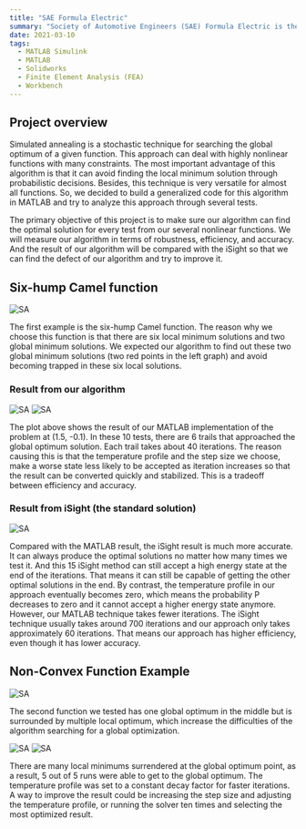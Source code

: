 ```yaml
---
title: "SAE Formula Electric"
summary: "Society of Automotive Engineers (SAE) Formula Electric is the second year of a continuation project aimed at establishing an SAE electric vehicle at Florida Tech. The project carries on the designs of the accumulator and high voltage testbed from last year’s Formula Electric teams. Additionally, through a combined effort of three electrical and one mechanical team, this team designed, tested, and produced three additional systems: high voltage box, low voltage box, and cooling system. The goal was to integrate and mount the accumulator, motor controller, motor, high voltage box, low voltage box, and cooling system with the limited user interface on the chassis."
date: 2021-03-10
tags:
  - MATLAB Simulink
  - MATLAB
  - Solidworks
  - Finite Element Analysis (FEA)
  - Workbench
---
```


## Project overview

Simulated annealing is a stochastic technique for searching the global optimum of a given function. This approach can deal with highly nonlinear functions with many constraints. The most important advantage of this algorithm is that it can avoid finding the local minimum solution through probabilistic decisions. Besides, this technique is very versatile for almost all functions. So, we decided to build a generalized code for this algorithm in MATLAB and try to analyze this approach through several tests.

The primary objective of this project is to make sure our algorithm can find the optimal solution for every test from our several nonlinear functions. We will measure our algorithm in terms of robustness, efficiency, and accuracy. And the result of our algorithm will be compared with the iSight so that we can find the defect of our algorithm and try to improve it.

## Six-hump Camel function

![SA](SA1.png "Six-hump Camel function")

The first example is the six-hump Camel function. The reason why we choose this function is that there are six local minimum solutions and two global minimum solutions. We expected our algorithm to find out these two global minimum solutions (two red points in the left graph) and avoid becoming trapped in these six local solutions.

### Result from our algorithm

![SA](SA2.png "Results")
![SA](SA3.png "Results")

The plot above shows the result of our MATLAB implementation of the problem at (1.5, -0.1). In these 10 tests, there are 6 trails that approached the global optimum solution. Each trail takes about 40 iterations. The reason causing this is that the temperature profile and the step size we choose, make a worse state less likely to be accepted as iteration increases so that the result can be converted quickly and stabilized. This is a tradeoff between efficiency and accuracy.

### Result from iSight (the standard solution)

![SA](SA4.png "iSight")

Compared with the MATLAB result, the iSight result is much more accurate. It can always produce the optimal solutions no matter how many times we test it. And this 15 iSight method can still accept a high energy state at the end of the iterations. That means it can still be capable of getting the other optimal solutions in the end. By contrast, the temperature profile in our approach eventually becomes zero, which means the probability P decreases to zero and it cannot accept a higher energy state anymore. However, our MATLAB technique takes fewer iterations. The iSight technique usually takes around 700 iterations and our approach only takes approximately 60 iterations. That means our approach has higher efficiency, even though it has lower accuracy.

## Non-Convex Function Example

![SA](SA5.png "example")

The second function we tested has one global optimum in the middle but is surrounded by multiple local optimum, which increase the difficulties of the algorithm searching for a global optimization.

![SA](SA6.png "results")
![SA](SA7.png "results")

There are many local minimums surrendered at the global optimum point, as a result, 5 out of 5 runs were able to get to the global optimum. The temperature profile was set to a constant decay factor for faster iterations. A way to improve the result could be increasing the step size and adjusting the temperature profile, or running the solver ten times and selecting the most optimized result.